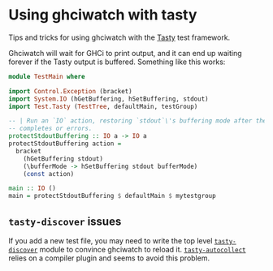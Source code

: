 # Using ghciwatch with tasty

Tips and tricks for using ghciwatch with the [Tasty][tasty] test framework.

[tasty]: https://hackage.haskell.org/package/tasty

Ghciwatch will wait for GHCi to print output, and it can end up waiting forever
if the Tasty output is buffered. Something like this works:

```haskell
module TestMain where

import Control.Exception (bracket)
import System.IO (hGetBuffering, hSetBuffering, stdout)
import Test.Tasty (TestTree, defaultMain, testGroup)

-- | Run an `IO` action, restoring `stdout`\'s buffering mode after the action
-- completes or errors.
protectStdoutBuffering :: IO a -> IO a
protectStdoutBuffering action =
  bracket
    (hGetBuffering stdout)
    (\bufferMode -> hSetBuffering stdout bufferMode)
    (const action)

main :: IO ()
main = protectStdoutBuffering $ defaultMain $ mytestgroup
```

## `tasty-discover` issues

If you add a new test file, you may need to write the top level
[`tasty-discover`][tasty-discover] module to convince ghciwatch to reload it.
[`tasty-autocollect`][tasty-autocollect] relies on a compiler plugin and seems
to avoid this problem.

[tasty-discover]: https://hackage.haskell.org/package/tasty
[tasty-autocollect]: https://github.com/MercuryTechnologies/ghciwatch/pull/321/files?short_path=c86caa3#diff-c86caa33ad4639b624ef8db59e739295f362bf4c211bed24c8ba484c79af9bdb

